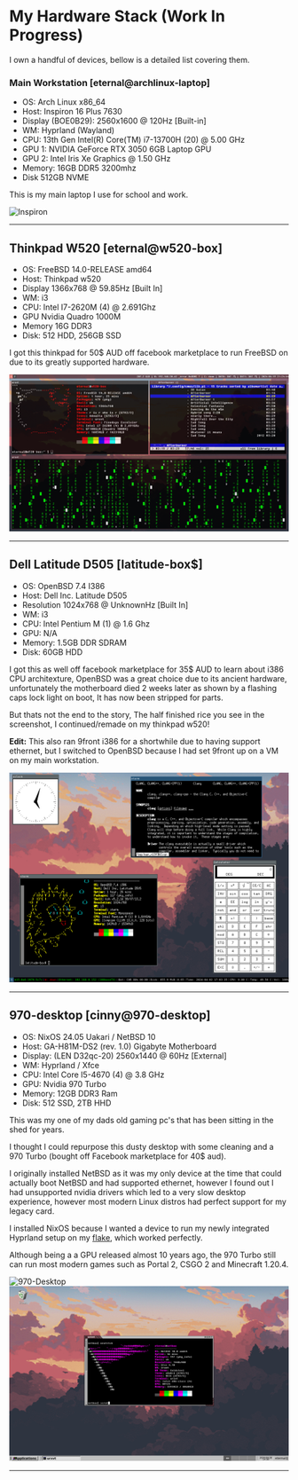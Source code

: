 # My Hardware Stack (Work In Progress)

I own a handful of devices, bellow is a detailed list covering them. 

### Main Workstation [eternal@archlinux-laptop]

- OS: Arch Linux x86_64
- Host: Inspiron 16 Plus 7630
- Display (BOE0B29): 2560x1600 @ 120Hz [Built-in]
- WM: Hyprland (Wayland)
- CPU: 13th Gen Intel(R) Core(TM) i7-13700H (20) @ 5.00 GHz
- GPU 1: NVIDIA GeForce RTX 3050 6GB Laptop GPU
- GPU 2: Intel Iris Xe Graphics @ 1.50 GHz
- Memory: 16GB DDR5 3200mhz
- Disk 512GB NVME

This is my main laptop I use for school and work.

![Inspiron](../../../public/main.png)

---

## Thinkpad W520 [eternal@w520-box]

- OS: FreeBSD 14.0-RELEASE amd64
- Host: Thinkpad w520
- Display 1366x768 @ 59.85Hz [Built In] 
- WM: i3
- CPU: Intel I7-2620M (4) @ 2.691Ghz
- GPU Nvidia Quadro 1000M
- Memory 16G DDR3 
- Disk: 512 HDD, 256GB SSD

I got this thinkpad for 50$ AUD off facebook marketplace to run FreeBSD on due to its greatly supported hardware.

![W520](../../../public/w520.png)

---

## Dell Latitude D505 [latitude-box$]

- OS: OpenBSD 7.4 I386
- Host: Dell Inc. Latitude D505
- Resolution 1024x768 @ UnknownHz [Built In]
- WM: i3
- CPU: Intel Pentium M (1) @ 1.6 Ghz
- GPU: N/A
- Memory: 1.5GB DDR SDRAM
- Disk: 60GB HDD

I got this as well off facebook marketplace for 35$ AUD to learn about i386 CPU architexture, OpenBSD was a great choice due to its ancient hardware, unfortunately the motherboard died 2 weeks later as shown by a flashing caps lock light on boot, It has now been stripped for parts.

But thats not the end to the story, The half finished rice you see in the screenshot, I continued/remade on my thinkpad w520!

**Edit:** This also ran 9front i386 for a shortwhile due to having support ethernet, but I switched to OpenBSD because I had set 9front up on a VM on my main workstation.

![Latitude](../../../public/latitude.png)

---

## 970-desktop [cinny@970-desktop]

- OS: NixOS 24.05 Uakari / NetBSD 10
- Host: GA-H81M-DS2 (rev. 1.0) Gigabyte Motherboard
- Display: (LEN D32qc-20) 2560x1440 @ 60Hz [External]
- WM: Hyprland / Xfce
- CPU: Intel Core I5-4670 (4) @ 3.8 GHz
- GPU: Nvidia 970 Turbo
- Memory: 12GB DDR3 Ram 
- Disk: 512 SSD, 2TB HHD

This was my one of my dads old gaming pc's that has been sitting in the shed for years.

I thought I could repurpose this dusty desktop with some cleaning and a 970 Turbo (bought off Facebook marketplace for 40$ aud). 

I originally installed NetBSD as it was my only device at the time that could actually boot NetBSD and had supported ethernet, however I found out I had unsupported nvidia drivers which led to a very slow desktop experience, however most modern Linux distros had perfect support for my legacy card. 

I installed NixOS because I wanted a device to run my newly integrated Hyprland setup on my [flake](https://github.com/eternalblissed/nixos-config), which worked perfectly.

Although being a a GPU released almost 10 years ago, the 970 Turbo still can run most modern games such as Portal 2, CSGO 2 and Minecraft 1.20.4.

![970-Desktop](../../../public/970.png)
![970-Desktop](../../../public/970-netbsd.png)

---



